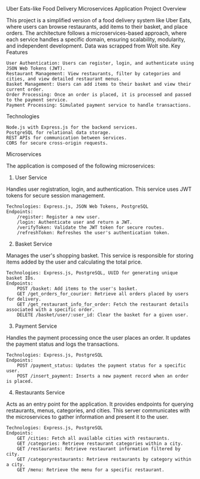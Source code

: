 Uber Eats-like Food Delivery Microservices Application
Project Overview

This project is a simplified version of a food delivery system like Uber Eats, where users can browse restaurants, add items to their basket, and place orders. The architecture follows a microservices-based approach, where each service handles a specific domain, ensuring scalability, modularity, and independent development. Data was scrapped from Wolt site.
Key Features

    User Authentication: Users can register, login, and authenticate using JSON Web Tokens (JWT).
    Restaurant Management: View restaurants, filter by categories and cities, and view detailed restaurant menus.
    Basket Management: Users can add items to their basket and view their current order.
    Order Processing: Once an order is placed, it is processed and passed to the payment service.
    Payment Processing: Simulated payment service to handle transactions.

Technologies

    Node.js with Express.js for the backend services.
    PostgreSQL for relational data storage.
    REST APIs for communication between services.
    CORS for secure cross-origin requests.

Microservices

The application is composed of the following microservices:
1. User Service

Handles user registration, login, and authentication. This service uses JWT tokens for secure session management.

    Technologies: Express.js, JSON Web Tokens, PostgreSQL
    Endpoints:
        /register: Register a new user.
        /login: Authenticate user and return a JWT.
        /verifyToken: Validate the JWT token for secure routes.
        /refreshToken: Refreshes the user's authentication token.

2. Basket Service

Manages the user's shopping basket. This service is responsible for storing items added by the user and calculating the total price.

    Technologies: Express.js, PostgreSQL, UUID for generating unique basket IDs.
    Endpoints:
        POST /basket: Add items to the user's basket.
        GET /get_orders_for_courier: Retrieve all orders placed by users for delivery.
        GET /get_restaurant_info_for_order: Fetch the restaurant details associated with a specific order.
        DELETE /basket/user/:user_id: Clear the basket for a given user.

3. Payment Service

Handles the payment processing once the user places an order. It updates the payment status and logs the transactions.

    Technologies: Express.js, PostgreSQL
    Endpoints:
        POST /payment_status: Updates the payment status for a specific user.
        POST /insert_payment: Inserts a new payment record when an order is placed.

4. Restaurants Service

Acts as an entry point for the application. It provides endpoints for querying restaurants, menus, categories, and cities. This server communicates with the microservices to gather information and present it to the user.

    Technologies: Express.js, PostgreSQL
    Endpoints:
        GET /cities: Fetch all available cities with restaurants.
        GET /categories: Retrieve restaurant categories within a city.
        GET /restaurants: Retrieve restaurant information filtered by city.
        GET /categoryrestaurants: Retrieve restaurants by category within a city.
        GET /menu: Retrieve the menu for a specific restaurant.
